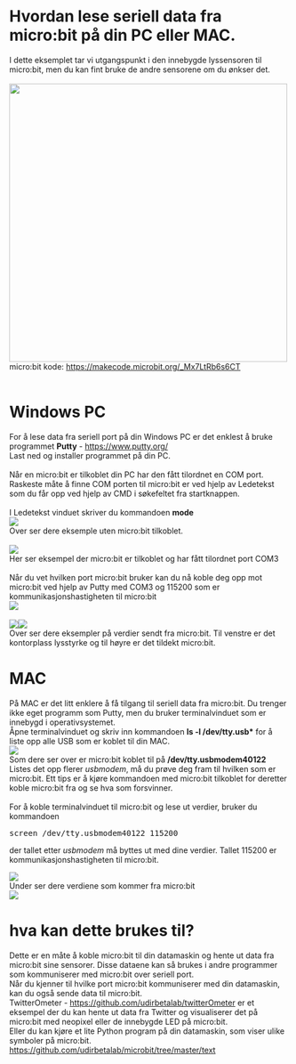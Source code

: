 # Hvordan lese seriell data fra micro:bit på din PC eller MAC.

I dette eksemplet tar vi utgangspunkt i den innebygde lyssensoren til micro:bit, men du kan fint bruke de andre sensorene om du ønkser det. <br>
<br>
<img src="https://github.com/udirbetalab/microbit/blob/master/serial/filer/serial_write.png" width="500"><br>
micro:bit kode: https://makecode.microbit.org/_Mx7LtRb6s6CT<br>
<br>
# Windows PC
For å lese data fra seriell port på din Windows PC er det enklest å bruke programmet <b>Putty</b> - https://www.putty.org/<br>
Last ned og installer programmet på din PC.<br>
<br>
Når en micro:bit er tilkoblet din PC har den fått tilordnet en COM port. Raskeste måte å finne COM porten til micro:bit er ved hjelp av Ledetekst som du får opp ved hjelp av CMD i søkefeltet fra startknappen.<br>
<br>
I Ledetekst vinduet skriver du kommandoen <b>mode</b><br>
<img src="https://github.com/udirbetalab/microbit/blob/master/serial/filer/01.PNG"><br>
Over ser dere eksemple uten micro:bit tilkoblet.<br>
<br>
<img src="https://github.com/udirbetalab/microbit/blob/master/serial/filer/02.PNG"><br>
Her ser eksempel der micro:bit er tilkoblet og har fått tilordnet port COM3<br>
<br>
Når du vet hvilken port micro:bit bruker kan du nå koble deg opp mot micro:bit ved hjelp av Putty med COM3 og 115200 som er kommunikasjonshastigheten til micro:bit<br>
<img src="https://github.com/udirbetalab/microbit/blob/master/serial/filer/06.png"><br>
<br>
<img src="https://github.com/udirbetalab/microbit/blob/master/serial/filer/07.PNG"><img src="https://github.com/udirbetalab/microbit/blob/master/serial/filer/08.PNG"><br>
Over ser dere eksempler på verdier sendt fra micro:bit. Til venstre er det kontorplass lysstyrke og til høyre er det tildekt micro:bit.<br>
# MAC

På MAC er det litt enklere å få tilgang til seriell data fra micro:bit. Du trenger ikke eget programm som Putty, men du bruker terminalvinduet som er innebygd i operativsystemet.<br>
Åpne terminalvinduet og skriv inn kommandoen <b>ls -l /dev/tty.usb*</b> for å liste opp alle USB som er koblet til din MAC.<br>
<img src="https://github.com/udirbetalab/microbit/blob/master/serial/filer/09.PNG"><br>
Som dere ser over er micro:bit koblet til på <b>/dev/tty.usbmodem40122</b><br>
Listes det opp flerer <i>usbmodem</i>, må du prøve deg fram til hvilken som er micro:bit. Ett tips er å kjøre kommandoen med micro:bit tilkoblet for deretter koble micro:bit fra og se hva som forsvinner.<br>
<br>
For å koble terminalvinduet til micro:bit og lese ut verdier, bruker du kommandoen<br>
<pre>screen /dev/tty.usbmodem40122 115200</pre>der tallet etter <i>usbmodem</i> må byttes ut med dine verdier. Tallet 115200 er kommunikasjonshastigheten til micro:bit.<br>
<img src="https://github.com/udirbetalab/microbit/blob/master/serial/filer/10.PNG"><br>
Under ser dere verdiene som kommer fra micro:bit<br>
<img src="https://github.com/udirbetalab/microbit/blob/master/serial/filer/11.PNG"><br>

# hva kan dette brukes til?

Dette er en måte å koble micro:bit til din datamaskin og hente ut data fra micro:bit sine sensorer. Disse dataene kan så brukes i andre programmer som kommuniserer med micro:bit over seriell port.<br>
Når du kjenner til hvilke port micro:bit kommuniserer med din datamaskin, kan du også sende data til micro:bit.<br>
TwitterOmeter - https://github.com/udirbetalab/twitterOmeter er et eksempel der du kan hente ut data fra Twitter og visualiserer det på micro:bit med neopixel eller de innebygde LED på micro:bit.
<br>
Eller du kan kjøre et lite Python program på din datamaskin, som viser ulike symboler på micro:bit. https://github.com/udirbetalab/microbit/tree/master/text


